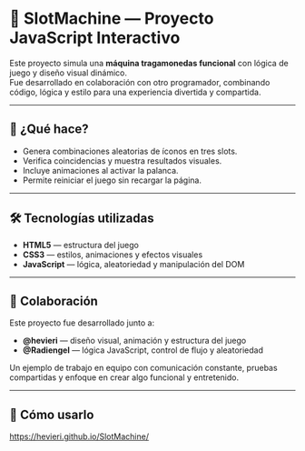 # 🎰 SlotMachine — Proyecto JavaScript Interactivo

Este proyecto simula una **máquina tragamonedas funcional** con lógica de juego y diseño visual dinámico.  
Fue desarrollado en colaboración con otro programador, combinando código, lógica y estilo para una experiencia divertida y compartida.

---

## 🧠 ¿Qué hace?
- Genera combinaciones aleatorias de íconos en tres slots.  
- Verifica coincidencias y muestra resultados visuales.  
- Incluye animaciones al activar la palanca.  
- Permite reiniciar el juego sin recargar la página.  

---

## 🛠️ Tecnologías utilizadas
- **HTML5** — estructura del juego  
- **CSS3** — estilos, animaciones y efectos visuales  
- **JavaScript** — lógica, aleatoriedad y manipulación del DOM  

---

## 🤝 Colaboración
Este proyecto fue desarrollado junto a:  

- **@hevieri** — diseño visual, animación y estructura del juego  
- **@Radiengel** — lógica JavaScript, control de flujo y aleatoriedad  

Un ejemplo de trabajo en equipo con comunicación constante, pruebas compartidas y enfoque en crear algo funcional y entretenido.

---

## 🚀 Cómo usarlo

https://hevieri.github.io/SlotMachine/
